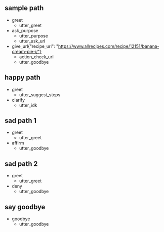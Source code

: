 ## sample path
* greet
  - utter_greet
* ask_purpose
  - utter_purpose
  - utter_ask_url
* give_url{"recipe_url": "https://www.allrecipes.com/recipe/12151/banana-cream-pie-i/"}
  - action_check_url
  - utter_goodbye


## happy path
* greet
  - utter_suggest_steps
* clarify
  - utter_idk

## sad path 1
* greet
  - utter_greet
* affirm
  - utter_goodbye

## sad path 2
* greet
  - utter_greet
* deny
  - utter_goodbye

## say goodbye
* goodbye
  - utter_goodbye
